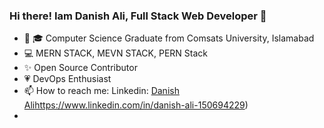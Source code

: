 ### Hi there! Iam Danish Ali, Full Stack Web Developer 👋


- 🔭 🎓 Computer Science Graduate from Comsats University, Islamabad
- 💻 MERN STACK, MEVN STACK, PERN Stack
- ✨ Open Source Contributor
- 💗 DevOps Enthusiast
- 📫 How to reach me: Linkedin: [Danish Ali](https://www.linkedin.com/in/danish-ali-150694229)https://www.linkedin.com/in/danish-ali-150694229)
- 


